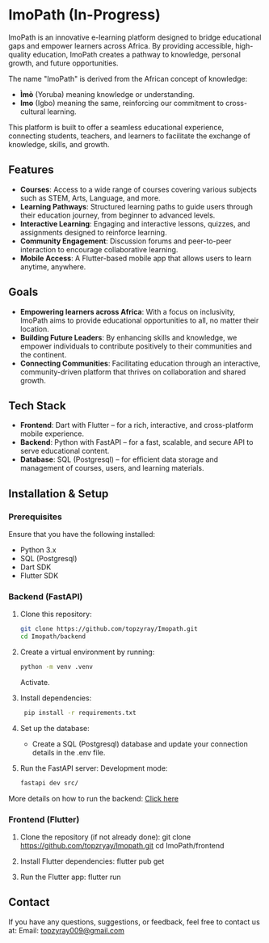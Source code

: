 # ImoPath (In-Progress)

ImoPath is an innovative e-learning platform designed to bridge educational gaps and empower learners across Africa. By providing accessible, high-quality education, ImoPath creates a pathway to knowledge, personal growth, and future opportunities.

The name "ImoPath" is derived from the African concept of knowledge:
- **Ìmò** (Yoruba) meaning knowledge or understanding.
- **Imo** (Igbo) meaning the same, reinforcing our commitment to cross-cultural learning.

This platform is built to offer a seamless educational experience, connecting students, teachers, and learners to facilitate the exchange of knowledge, skills, and growth.

## Features

- **Courses**: Access to a wide range of courses covering various subjects such as STEM, Arts, Language, and more.
- **Learning Pathways**: Structured learning paths to guide users through their education journey, from beginner to advanced levels.
- **Interactive Learning**: Engaging and interactive lessons, quizzes, and assignments designed to reinforce learning.
- **Community Engagement**: Discussion forums and peer-to-peer interaction to encourage collaborative learning.
- **Mobile Access**: A Flutter-based mobile app that allows users to learn anytime, anywhere.

## Goals

- **Empowering learners across Africa**: With a focus on inclusivity, ImoPath aims to provide educational opportunities to all, no matter their location.
- **Building Future Leaders**: By enhancing skills and knowledge, we empower individuals to contribute positively to their communities and the continent.
- **Connecting Communities**: Facilitating education through an interactive, community-driven platform that thrives on collaboration and shared growth.

## Tech Stack

- **Frontend**: Dart with Flutter – for a rich, interactive, and cross-platform mobile experience.
- **Backend**: Python with FastAPI – for a fast, scalable, and secure API to serve educational content.
- **Database**: SQL (Postgresql) – for efficient data storage and management of courses, users, and learning materials.

## Installation & Setup

### Prerequisites
Ensure that you have the following installed:
- Python 3.x
- SQL (Postgresql)
- Dart SDK
- Flutter SDK

### Backend (FastAPI)
1. Clone this repository:
   ```bash
   git clone https://github.com/topzyray/Imopath.git
   cd Imopath/backend
   ```

2. Create a virtual environment by running:
   ```bash
   python -m venv .venv
   ```

   Activate.

3. Install dependencies:
   ```bash
    pip install -r requirements.txt
   ```

4. Set up the database:
    * Create a SQL (Postgresql) database and update your connection details in the .env file.

5. Run the FastAPI server:
   Development mode:
   ```bash
   fastapi dev src/
   ```
More details on how to run the backend: [Click here](https://github.com/topzyray/Imopath/blob/main/backend/README.md)

### Frontend (Flutter)
1. Clone the repository (if not already done):
    git clone https://github.com/topzryay/Imopath.git
    cd ImoPath/frontend

2. Install Flutter dependencies:
    flutter pub get

3. Run the Flutter app:
    flutter run

##  Contact

If you have any questions, suggestions, or feedback, feel free to contact us at:
Email: topzyray009@gmail.com
